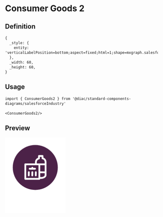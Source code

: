 # Consumer Goods 2

## Definition

```
{
  _style: { 
    entity: 'verticalLabelPosition=bottom;aspect=fixed;html=1;shape=mxgraph.salesforce.consumer_goods2;',
  },
  _width: 60,
  _height: 60,
}
```

## Usage

```
import { ConsumerGoods2 } from '@diac/standard-components-diagrams/salesforceIndustry'

<ConsumerGoods2/>
```

## Preview

<img src="./consumer-goods-2.png" width="200"/>
